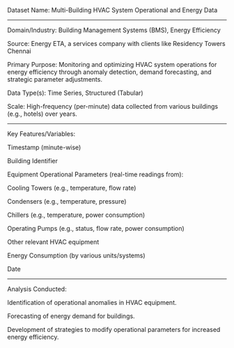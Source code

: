 Dataset Name: Multi-Building HVAC System Operational and Energy Data
*********************************************************************

Domain/Industry: Building Management Systems (BMS), Energy Efficiency

Source: Energy ETA, a services company with clients like Residency Towers Chennai 

Primary Purpose: Monitoring and optimizing HVAC system operations for energy efficiency through anomaly detection, demand forecasting, and strategic parameter adjustments.

Data Type(s): Time Series, Structured (Tabular)

Scale: High-frequency (per-minute) data collected from various buildings (e.g., hotels) over years.

**********************
Key Features/Variables:

Timestamp (minute-wise)

Building Identifier

Equipment Operational Parameters (real-time readings from):

Cooling Towers (e.g., temperature, flow rate)

Condensers (e.g., temperature, pressure)

Chillers (e.g., temperature, power consumption)

Operating Pumps (e.g., status, flow rate, power consumption)

Other relevant HVAC equipment

Energy Consumption (by various units/systems)

Date

*******************
Analysis Conducted:

Identification of operational anomalies in HVAC equipment.

Forecasting of energy demand for buildings.

Development of strategies to modify operational parameters for increased energy efficiency.
